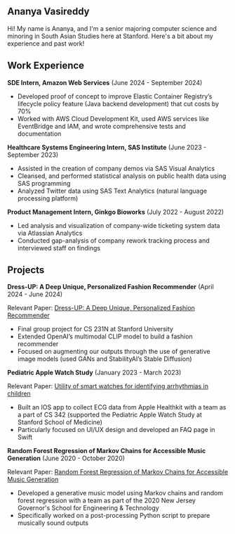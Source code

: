 ## Ananya Vasireddy

Hi! My name is Ananya, and I'm a senior majoring computer science and minoring in South Asian Studies here at Stanford. Here's a bit about my experience and past work!

## Work Experience

**SDE Intern, Amazon Web Services** (June 2024 - September 2024)

- Developed proof of concept to improve Elastic Container Registry’s lifecycle policy feature (Java backend development) that cut costs by 70%
- Worked with AWS Cloud Development Kit, used AWS services like EventBridge and IAM, and wrote comprehensive tests and documentation

**Healthcare Systems Engineering Intern, SAS Institute** (June 2023 - September 2023)

- Assisted in the creation of company demos via SAS Visual Analytics
- Cleansed, and performed statistical analysis on public health data using SAS programming
- Analyzed Twitter data using SAS Text Analytics (natural language processing platform)

**Product Management Intern, Ginkgo Bioworks** (July 2022 - August 2022)

- Led analysis and visualization of company-wide ticketing system data via Atlassian Analytics
- Conducted gap-analysis of company rework tracking process and interviewed staff on findings

## Projects

**Dress-UP: A Deep Unique, Personalized Fashion Recommender** (April 2024 - June 2024)

Relevant Paper: [Dress-UP: A Deep Unique, Personalized Fashion Recommender](https://cs231n.stanford.edu/2024/papers/dress-up-a-deep-unique-personalized-fashion-recommender.pdf)

- Final group project for CS 231N at Stanford University
- Extended OpenAI’s multimodal CLIP model to build a fashion recommender
- Focused on augmenting our outputs through the use of generative image models (used GANs and StabilityAI’s Stable Diffusion)

**Pediatric Apple Watch Study** (January 2023 - March 2023)

Relevant Paper: [Utility of smart watches for identifying arrhythmias in children](https://pmc.ncbi.nlm.nih.gov/articles/PMC10719318/#:~:text=Conclusions,traditional%20ambulatory%20monitors%20did%20not.)

- Built an IOS app to collect ECG data from Apple Healthkit with a team as a part of CS 342 (supported the Pediatric Apple Watch Study at Stanford School of Medicine)
- Particularly focused on UI/UX design and developed an FAQ page in Swift

**Random Forest Regression of Markov Chains for Accessible Music Generation** (June 2020 - October 2020)

Relevant Paper: [Random Forest Regression of Markov Chains for Accessible Music Generation](https://ieeexplore.ieee.org/document/9668909)

- Developed a generative music model using Markov chains and random forest regression with a team as part of the 2020 New Jersey Governor's School for Engineering & Technology
- Specifically worked on a post-processing Python script to prepare musically sound outputs
